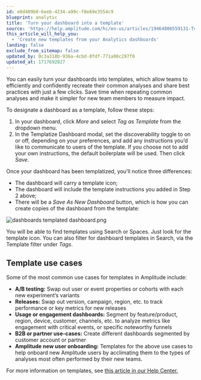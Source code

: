 ```yaml
---
id: e0d409b0-6eeb-4234-a99c-f8e69e3554c9
blueprint: analytic
title: 'Turn your dashboard into a template'
source: 'https://help.amplitude.com/hc/en-us/articles/19464806559131-Turn-your-dashboard-into-a-template'
this_article_will_help_you:
  - 'Create new templates from your Analytics dashboards'
landing: false
exclude_from_sitemap: false
updated_by: 0c3a318b-936a-4cbd-8fdf-771a90c297f0
updated_at: 1717692827
---
```

You can easily turn your dashboards into templates, which allow teams to efficiently and confidently recreate their common analyses and share best practices with just a few clicks. Save time when repeating common analyses and make it simpler for new team members to measure impact.

To designate a dashboard as a template, follow these steps:

1. In your dashboard, click *More* and select *Tag as Template* from the dropdown menu.
2. In the Templatize Dashboard modal, set the discoverability toggle to on or off, depending on your preferences, and add any instructions you’d like to communicate to users of the template. If you choose not to add your own instructions, the default boilerplate will be used. Then click *Save*.

Once your dashboard has been templatized, you’ll notice three differences:

* The dashboard will carry a template icon;
* The dashboard will include the template instructions you added in Step 2 above;
* There will be a *Save As New Dashboard* button, which is how you can create copies of the dashboard from the template:  
  
![dashboards templated dashboard.png](/docs/output/img/analytics/dashboards-templated-dashboard-png.png)

You will be able to find templates using Search or Spaces. Just look for the template icon. You can also filter for dashboard templates in Search, via the Template filter under *Tags*.

## Template use cases

Some of the most common use cases for templates in Amplitude include:

* **A/B testing:** Swap out user or event properties or cohorts with each new experiment’s variants
* **Releases:** Swap out version, campaign, region, etc. to track performance or key metrics for new releases
* **Usage or engagement dashboards:** Segment by feature/product, region, device, customer, channels, etc. to analyze metrics like engagement with critical events, or specific noteworthy funnels
* **B2B or partner use-cases:** Create different dashboards segmented by customer account or partner
* **Amplitude new user onboarding:** Templates for the above use cases to help onboard new Amplitude users by acclimating them to the types of analyses most often performed by their new teams.

For more information on templates, see [this article in our Help Center.](/analytics/templates)